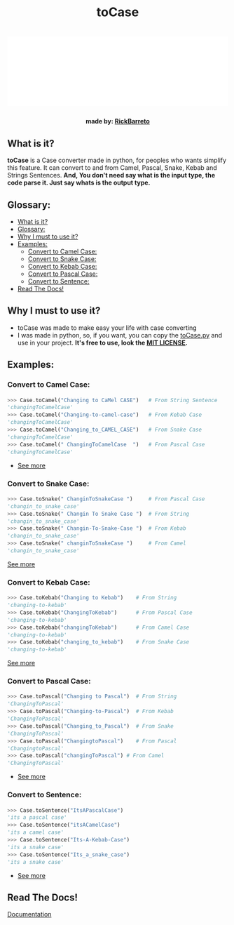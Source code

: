 <h1 align="center">toCase<h1>
<img alt="Cover" src="./assets/cover.svg">
<h4 align="center">made by: <a href="https://github.com/RickBarretto/">RickBarreto</a></h4>

## What is it?
**toCase** is a Case converter made in python, for peoples who wants simplify this feature. It can convert to and from Camel, Pascal, Snake, Kebab and Strings Sentences.
**And, You don't need say what is the input type, the code parse it. Just say whats is the output type.**

## Glossary:
- [What is it?](#what-is-it)
- [Glossary:](#glossary)
- [Why I must to use it?](#why-i-must-to-use-it)
- [Examples:](#examples)
  - [Convert to Camel Case:](#convert-to-camel-case)
  - [Convert to Snake Case:](#convert-to-snake-case)
  - [Convert to Kebab Case:](#convert-to-kebab-case)
  - [Convert to Pascal Case:](#convert-to-pascal-case)
  - [Convert to Sentence:](#convert-to-sentence)
- [Read The Docs!](#read-the-docs)

## Why I must to use it?
+ toCase was made to make easy your life with case converting
+ I was made in python, so, if you want, you can copy the [toCase.py](https://github.com/RickBarretto/toCase/blob/main/src/ToCase.py) and use in your project. **It's free to use, look the [MIT LICENSE](LICENSE).**


## Examples: 

### Convert to Camel Case:
```py
>>> Case.toCamel("Changing to CaMel CASE")   # From String Sentence
'changingToCamelCase'
>>> Case.toCamel("Changing-to-camel-case")   # From Kebab Case
'changingToCamelCase'
>>> Case.toCamel("Changing_to_CAMEL_CASE")   # From Snake Case
'changingToCamelCase'
>>> Case.toCamel(" ChangingToCamelCase  ")   # From Pascal Case
'changingToCamelCase'
```
+ [See more](DOC.md#casetocamelstring-str-case1-str--lower)

### Convert to Snake Case:
```py
>>> Case.toSnake(" ChanginToSnakeCase ")     # From Pascal Case
'changin_to_snake_case'
>>> Case.toSnake(" Changin To Snake Case ")  # From String
'changin_to_snake_case'
>>> Case.toSnake(" Changin-To-Snake-Case ")  # From Kebab
'changin_to_snake_case'
>>> Case.toSnake(" changinToSnakeCase ")     # From Camel
'changin_to_snake_case'
```
[See more](DOC.md#casetosnakestring-str-case-str--lower-case1-str--lower)

### Convert to Kebab Case:
```py
>>> Case.toKebab("Changing to Kebab")    # From String
'changing-to-kebab'
>>> Case.toKebab("ChangingToKebab")      # From Pascal Case
'changing-to-kebab'
>>> Case.toKebab("changingToKebab")      # From Camel Case
'changing-to-kebab'
>>> Case.toKebab("changing_to_kebab")    # From Snake Case
'changing-to-kebab'
```

[See more](DOC.md#casetokebabstring-str-case-str--lower-case1-str--lower)

### Convert to Pascal Case:
```py
>>> Case.toPascal("Changing to Pascal")  # From String
'ChangingToPascal'
>>> Case.toPascal("Changing-to-Pascal")  # From Kebab
'ChangingToPascal'
>>> Case.toPascal("Changing_to_Pascal")  # From Snake
'ChangingToPascal'
>>> Case.toPascal("ChangingtoPascal")    # From Pascal
'ChangingtoPascal'
>>> Case.toPascal("changingToPascal") # From Camel
'ChangingToPascal'
```
+ [See more](DOC.md#casetopascalstring-str-case1-str--title)

### Convert to Sentence:
```py
>>> Case.toSentence("ItsAPascalCase")
'its a pascal case'
>>> Case.toSentence("itsACamelCase")
'its a camel case'
>>> Case.toSentence("Its-A-Kebab-Case")
'its a snake case'
>>> Case.toSentence("Its_a_snake_case")
'its a snake case'
```
+ [See more](DOC.md#casetosentencestring-str-case-str--lower-case1-str--lower)


## Read The Docs!
[Documentation](DOC.md)